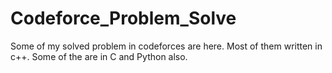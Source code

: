 # Codeforce_Problem_Solve
 Some of my solved problem in codeforces are here. Most of them written in c++. Some of the are in C and Python also.
